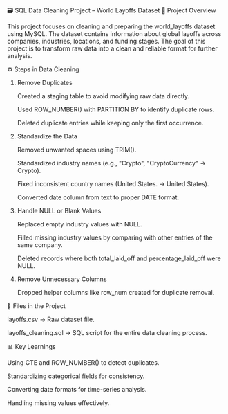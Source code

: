 🗃️ SQL Data Cleaning Project – World Layoffs Dataset
📌 Project Overview

This project focuses on cleaning and preparing the world_layoffs dataset using MySQL.
The dataset contains information about global layoffs across companies, industries, locations, and funding stages.
The goal of this project is to transform raw data into a clean and reliable format for further analysis.

⚙️ Steps in Data Cleaning
1. Remove Duplicates

    Created a staging table to avoid modifying raw data directly.

    Used ROW_NUMBER() with PARTITION BY to identify duplicate rows.

    Deleted duplicate entries while keeping only the first occurrence.


2. Standardize the Data

    Removed unwanted spaces using TRIM().

    Standardized industry names (e.g., "Crypto", "CryptoCurrency" → Crypto).

    Fixed inconsistent country names (United States. → United States).

    Converted date column from text to proper DATE format.


3. Handle NULL or Blank Values

    Replaced empty industry values with NULL.

    Filled missing industry values by comparing with other entries of the same company.

    Deleted records where both total_laid_off and percentage_laid_off were NULL.


4. Remove Unnecessary Columns

    Dropped helper columns like row_num created for duplicate removal.


📂 Files in the Project

   layoffs.csv → Raw dataset file.

   layoffs_cleaning.sql → SQL script for the entire data cleaning process.


📊 Key Learnings

   Using CTE and ROW_NUMBER() to detect duplicates.

   Standardizing categorical fields for consistency.

   Converting date formats for time-series analysis.

   Handling missing values effectively.
